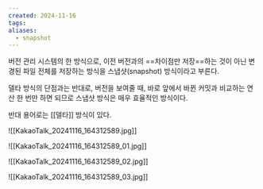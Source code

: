 ```yaml
---
created: 2024-11-16
tags: 
aliases:
  - snapshot
---
```

버전 관리 시스템의 한 방식으로, 이전 버전과의 ==차이점만 저장==하는 것이 아닌 변경된 파일 전체를 저장하는 방식을 스냅샷(snapshot) 방식이라고 부른다.

델타 방식의 단점과는 반대로, 버전을 보여줄 때, 바로 앞에서 바뀐 커밋과 비교하는 연산 한 번만 하면 되므로 스냅샷 방식은 매우 효율적인 방식이다.

반대 용어로는 [[델타]] 방식이 있다.

![[KakaoTalk_20241116_164312589.jpg]]

![[KakaoTalk_20241116_164312589_01.jpg]]


![[KakaoTalk_20241116_164312589_02.jpg]]

![[KakaoTalk_20241116_164312589_03.jpg]]